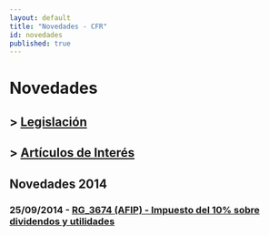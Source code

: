 ```yaml
---
layout: default
title: "Novedades - CFR"
id: novedades
published: true
---
```


# Novedades

## > [Legislación](/novedades/legislacion/)

## > [Artículos de Interés](/novedades/articulos-de-interes/)


## Novedades 2014

### 25/09/2014 - [RG_3674 (AFIP) - Impuesto del 10% sobre dividendos y utilidades](/novedades/2014-09-25-RG3674-afip-impuesto-dividendos-y-utilidades/)
